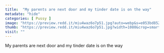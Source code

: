 ```yaml
---
title:  "My parents are next door and my tinder date is on the way"
metadate: "hide"
categories: [ Pussy ]
image: "https://preview.redd.it/miu4waz6o7p51.jpg?auto=webp&s=e053bd8521a3ffb9a0c590bfe741527bedddaacd"
thumb: "https://preview.redd.it/miu4waz6o7p51.jpg?width=1080&crop=smart&auto=webp&s=a3e3b14672ccb5025ea664b82389015f858ae41d"
visit: ""
---
```

My parents are next door and my tinder date is on the way
